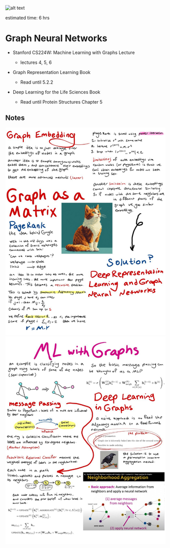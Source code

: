 ![alt text](image.png)

estimated time: 6 hrs

# Graph Neural Networks

- Stanford CS224W: Machine Learning with Graphs Lecture
    - lectures 4, 5, 6
    
- Graph Representation Learning Book
    - Read until 5.2.2


- Deep Learning for the Life Sciences Book
    - Read until Protein Structures Chapter 5

## Notes
![note](1.jpg)
![note](2.jpg)
